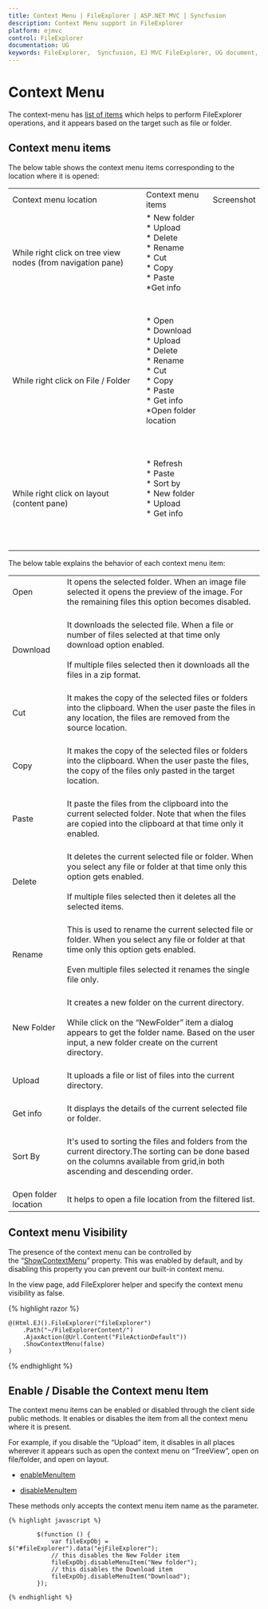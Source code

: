 ```yaml
---
title: Context Menu | FileExplorer | ASP.NET MVC | Syncfusion
description: Context Menu support in FileExplorer 
platform: ejmvc
control: FileExplorer
documentation: UG
keywords: FileExplorer,  Syncfusion, EJ MVC FileExplorer, UG document, Context Menu
---
```

# Context Menu

The context-menu has [list of items](#context-menu-items) which helps to perform FileExplorer operations, and it appears based on the target such as file or folder.

## Context menu items

The below table shows the context menu items corresponding to the location where it is opened:

<table>
<tr>
<td>
Context menu location
</td>
<td>
Context menu items
</td>
<td>
Screenshot
</td>
</tr>
<tr>
<td>
While right click on tree view nodes (from navigation pane)<br/><br/></td>
<td>
* New folder<br/>* Upload<br/>* Delete<br/>* Rename<br/>* Cut<br/>* Copy<br/>* Paste<br/>*Get info<br/><br/><br/></td>
<td>
<br/><br/><br/><br/></td>
</tr>
<tr>
<td>
While right click on File / Folder<br/><br/></td>
<td>
* Open<br/>* Download<br/>* Upload<br/>* Delete<br/>* Rename<br/>* Cut<br/>* Copy<br/>* Paste<br/>* Get info<br/>*Open folder location<br/><br/><br/><br/></td>
<td>
<br/><br/><br/><br/></td>
</tr>
<tr>
<td>
While right click on layout (content pane)<br/><br/></td>
<td>
* Refresh<br/>* Paste<br/>* Sort by<br/>* New folder<br/>* Upload <br/>* Get info <br/><br/><br/><br/></td>
<td>
<br/><br/><br/><br/></td>
</tr>
</table>
The below table explains the behavior of each context menu item:
<table>
<tr>
<td>
Open<br/><br/></td>
<td>
It opens the selected folder. When an image file selected it opens the preview of the image. For the remaining files this option becomes disabled.<br/><br/></td>
</tr>
<tr>
<td>
Download<br/><br/></td>
<td>
It downloads the selected file. When a file or number of files selected at that time only download option enabled.<br/><br/>If multiple files selected then it downloads all the files in a zip format.<br/><br/></td>
</tr>
<tr>
<td>
Cut<br/><br/></td>
<td>
It makes the copy of the selected files or folders into the clipboard. When the user paste the files in any location, the files are removed from the source location.<br/><br/></td>
</tr>
<tr>
<td>
Copy<br/><br/></td>
<td>
It makes the copy of the selected files or folders into the clipboard. When the user paste the files, the copy of the files only pasted in the target location.<br/><br/></td>
</tr>
<tr>
<td>
Paste<br/><br/></td>
<td>
It paste the files from the clipboard into the current selected folder. Note that when the files are copied into the clipboard at that time only it enabled.<br/><br/></td>
</tr>
<tr>
<td>
Delete<br/><br/></td>
<td>
It deletes the current selected file or folder. When you select any file or folder at that time only this option gets enabled.<br/><br/>If multiple files selected then it deletes all the selected items.<br/><br/></td>
</tr>
<tr>
<td>
Rename<br/><br/></td>
<td>
This is used to rename the current selected file or folder. When you select any file or folder at that time only this option gets enabled.<br/><br/>Even multiple files selected it renames the single file only.<br/><br/></td>
</tr>
<tr>
<td>
New Folder<br/><br/></td>
<td>
It creates a new folder on the current directory.<br/><br/>While click on the “NewFolder” item a dialog appears to get the folder name. Based on the user input, a new folder create on the current directory.<br/><br/></td>
</tr>
<tr>
<td>
Upload<br/><br/></td>
<td>
It uploads a file or list of files into the current directory.<br/><br/></td>
</tr>
<tr>
<td>
Get info<br/><br/></td>
<td>
It displays the details of the current selected file or folder.<br/><br/></td>
</tr>
<tr>
<td>
Sort By<br/><br/></td><td>
It's used to sorting the files and folders from the current directory.The sorting can be done based on the columns available from grid,in both ascending and descending order.<br/><br/></td>
</tr>
<tr>
<td>
Open folder location
</td>
<td>
It helps to open a file location from the filtered list.
</td>
</tr>
</table>

## Context menu Visibility

The presence of the context menu can be controlled by the “[ShowContextMenu](http://help.syncfusion.com/js/api/ejfileexplorer#members:showcontextmenu)” property. This was enabled by default, and by disabling this property you can prevent our built-in context menu.

In the view page, add FileExplorer helper and specify the context menu visibility as false.
    
{% highlight razor %}
    
    @(Html.EJ().FileExplorer("fileExplorer")
        .Path("~/FileExplorerContent/")
        .AjaxAction(@Url.Content("FileActionDefault"))
        .ShowContextMenu(false)
    )
        
{% endhighlight %}
    
## Enable / Disable the Context menu Item

The context menu items can be enabled or disabled through the client side public methods. It enables or disables the item from all the context menu where it is present.

For example, if you disable the “Upload” item, it disables in all places wherever it appears such as open the context menu on “TreeView”, open on file/folder, and open on layout.

* [enableMenuItem](http://help.syncfusion.com/js/api/ejfileexplorer#methods:enablemenuitem)

* [disableMenuItem](http://help.syncfusion.com/js/api/ejfileexplorer#methods:disablemenuitem)

These methods only accepts the context menu item name as the parameter.
    
    {% highlight javascript %}
    
            $(function () {
                var fileExpObj = $("#fileExplorer").data("ejFileExplorer");
                // this disables the New Folder item
                fileExpObj.disableMenuItem("New folder");
                // this disables the Download item
                fileExpObj.disableMenuItem("Download");
            });
            
    {% endhighlight %}
    

